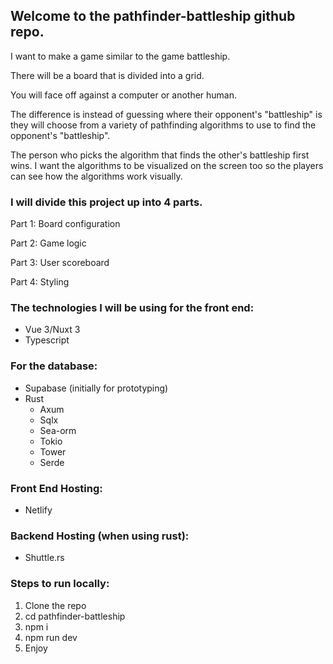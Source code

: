 ## Welcome to the pathfinder-battleship github repo.

I want to make a game similar to the game battleship.

There will be a board that is divided into a grid.

You will face off against a computer or another human.

The difference is instead of guessing where their opponent's "battleship" is they will choose from a variety of pathfinding algorithms to use to find the opponent's "battleship".

The person who picks the algorithm that finds the other's battleship first wins. I want the algorithms to be visualized on the screen too so the players can see how the algorithms work visually.

### I will divide this project up into 4 parts.

Part 1: Board configuration

Part 2: Game logic

Part 3: User scoreboard

Part 4: Styling

### The technologies I will be using for the front end:
- Vue 3/Nuxt 3
- Typescript

### For the database:
- Supabase (initially for prototyping)
- Rust
  - Axum
  - Sqlx
  - Sea-orm
  - Tokio
  - Tower
  - Serde

### Front End Hosting:
- Netlify

### Backend Hosting (when using rust):
- Shuttle.rs

### Steps to run locally:
1. Clone the repo
2. cd pathfinder-battleship
3. npm i
4. npm run dev
5. Enjoy

